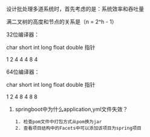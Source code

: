 设计批处理多道系统时，首先考虑的是：系统效率和吞吐量

满二叉树的高度和节点的关系是（n = 2^h - 1）

32位编译器：

char short int long float double 指针

1 2 4 4 4 8 4

64位编译器：

char short int long float double 指针

1 2 4 8 4 8 8

1. springboot中为什么application,yml文件失效？

   ```
   1. 检查pom文件中打包方式从pom换为jar
   2. 查看项目结构中的Facets中可以添加该项目为spring项目
   ```

   

